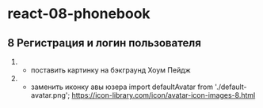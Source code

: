 # react-08-phonebook

## 8 Регистрация и логин пользователя

1. - поставить картинку на бэкграунд Хоум Пейдж
2. - заменить иконку авы юзера import defaultAvatar from './default-avatar.png';
     https://icon-library.com/icon/avatar-icon-images-8.html
